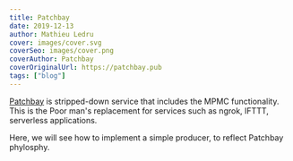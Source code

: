 ```yaml
---
title: Patchbay
date: 2019-12-13
author: Mathieu Ledru
cover: images/cover.svg
coverSeo: images/cover.png
coverAuthor: Patchbay
coverOriginalUrl: https://patchbay.pub
tags: ["blog"]
---
```


[Patchbay](https://patchbay.pub) is stripped-down service that includes the
 MPMC functionality. This is the Poor man's replacement for services such as
  ngrok, IFTTT, serverless applications.

Here, we will see how to implement a simple producer, to reflect Patchbay
 phylosphy.
